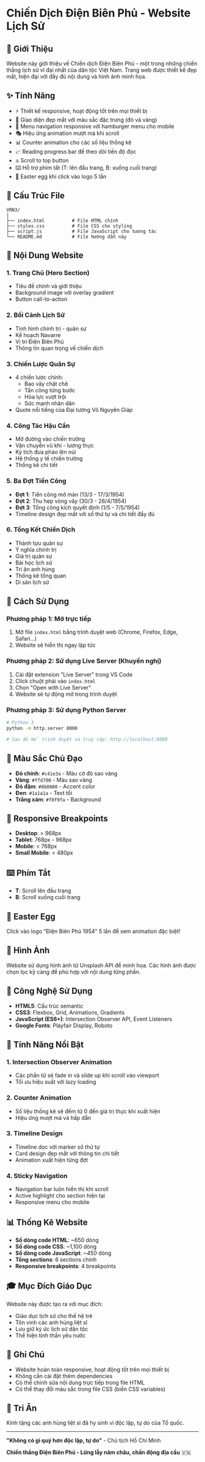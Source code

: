 # Chiến Dịch Điện Biên Phủ - Website Lịch Sử

## 📖 Giới Thiệu

Website này giới thiệu về Chiến dịch Điện Biên Phủ - một trong những chiến thắng lịch sử vĩ đại nhất của dân tộc Việt Nam. Trang web được thiết kế đẹp mắt, hiện đại với đầy đủ nội dung và hình ảnh minh họa.

## ✨ Tính Năng

- ⚡ Thiết kế responsive, hoạt động tốt trên mọi thiết bị
- 🎨 Giao diện đẹp mắt với màu sắc đặc trưng (đỏ và vàng)
- 📱 Menu navigation responsive với hamburger menu cho mobile
- 🎭 Hiệu ứng animation mượt mà khi scroll
- 📊 Counter animation cho các số liệu thống kê
- 📈 Reading progress bar để theo dõi tiến độ đọc
- 🔝 Scroll to top button
- ⌨️ Hỗ trợ phím tắt (T: lên đầu trang, B: xuống cuối trang)
- 🎉 Easter egg khi click vào logo 5 lần

## 📂 Cấu Trúc File

```
VRN3/
│
├── index.html          # File HTML chính
├── styles.css          # File CSS cho styling
├── script.js           # File JavaScript cho tương tác
└── README.md           # File hướng dẫn này
```

## 🎯 Nội Dung Website

### 1. **Trang Chủ (Hero Section)**
   - Tiêu đề chính và giới thiệu
   - Background image với overlay gradient
   - Button call-to-action

### 2. **Bối Cảnh Lịch Sử**
   - Tình hình chính trị - quân sự
   - Kế hoạch Navarre
   - Vị trí Điện Biên Phủ
   - Thông tin quan trọng về chiến dịch

### 3. **Chiến Lược Quân Sự**
   - 4 chiến lược chính:
     - Bao vây chặt chẽ
     - Tấn công từng bước
     - Hỏa lực vượt trội
     - Sức mạnh nhân dân
   - Quote nổi tiếng của Đại tướng Võ Nguyên Giáp

### 4. **Công Tác Hậu Cần**
   - Mở đường vào chiến trường
   - Vận chuyển vũ khí - lương thực
   - Kỳ tích đưa pháo lên núi
   - Hệ thống y tế chiến trường
   - Thống kê chi tiết

### 5. **Ba Đợt Tiến Công**
   - **Đợt 1**: Tiến công mở màn (13/3 - 17/3/1954)
   - **Đợt 2**: Thu hẹp vòng vây (30/3 - 26/4/1954)
   - **Đợt 3**: Tổng công kích quyết định (1/5 - 7/5/1954)
   - Timeline design đẹp mắt với số thứ tự và chi tiết đầy đủ

### 6. **Tổng Kết Chiến Dịch**
   - Thành tựu quân sự
   - Ý nghĩa chính trị
   - Giá trị quân sự
   - Bài học lịch sử
   - Tri ân anh hùng
   - Thống kê tổng quan
   - Di sản lịch sử

## 🚀 Cách Sử Dụng

### Phương pháp 1: Mở trực tiếp
1. Mở file `index.html` bằng trình duyệt web (Chrome, Firefox, Edge, Safari...)
2. Website sẽ hiển thị ngay lập tức

### Phương pháp 2: Sử dụng Live Server (Khuyến nghị)
1. Cài đặt extension "Live Server" trong VS Code
2. Click chuột phải vào `index.html`
3. Chọn "Open with Live Server"
4. Website sẽ tự động mở trong trình duyệt

### Phương pháp 3: Sử dụng Python Server
```bash
# Python 3
python -m http.server 8000

# Sau đó mở trình duyệt và truy cập: http://localhost:8000
```

## 🎨 Màu Sắc Chủ Đạo

- **Đỏ chính**: `#c41e3a` - Màu cờ đỏ sao vàng
- **Vàng**: `#ffd700` - Màu sao vàng
- **Đỏ đậm**: `#8b0000` - Accent color
- **Đen**: `#1a1a1a` - Text tối
- **Trắng xám**: `#f8f9fa` - Background

## 📱 Responsive Breakpoints

- **Desktop**: > 968px
- **Tablet**: 768px - 968px
- **Mobile**: < 768px
- **Small Mobile**: < 480px

## ⌨️ Phím Tắt

- **T**: Scroll lên đầu trang
- **B**: Scroll xuống cuối trang

## 🎉 Easter Egg

Click vào logo "Điện Biên Phủ 1954" 5 lần để xem animation đặc biệt!

## 📸 Hình Ảnh

Website sử dụng hình ảnh từ Unsplash API để minh họa. Các hình ảnh được chọn lọc kỹ càng để phù hợp với nội dung từng phần.

## 🔧 Công Nghệ Sử Dụng

- **HTML5**: Cấu trúc semantic
- **CSS3**: Flexbox, Grid, Animations, Gradients
- **JavaScript (ES6+)**: Intersection Observer API, Event Listeners
- **Google Fonts**: Playfair Display, Roboto

## 🌟 Tính Năng Nổi Bật

### 1. Intersection Observer Animation
- Các phần tử sẽ fade in và slide up khi scroll vào viewport
- Tối ưu hiệu suất với lazy loading

### 2. Counter Animation
- Số liệu thống kê sẽ đếm từ 0 đến giá trị thực khi xuất hiện
- Hiệu ứng mượt mà và hấp dẫn

### 3. Timeline Design
- Timeline dọc với marker số thứ tự
- Card design đẹp mắt với thông tin chi tiết
- Animation xuất hiện từng đợt

### 4. Sticky Navigation
- Navigation bar luôn hiển thị khi scroll
- Active highlight cho section hiện tại
- Responsive menu cho mobile

## 📊 Thống Kê Website

- **Số dòng code HTML**: ~650 dòng
- **Số dòng code CSS**: ~1,100 dòng
- **Số dòng code JavaScript**: ~450 dòng
- **Tổng sections**: 6 sections chính
- **Responsive breakpoints**: 4 breakpoints

## 🎓 Mục Đích Giáo Dục

Website này được tạo ra với mục đích:
- Giáo dục lịch sử cho thế hệ trẻ
- Tôn vinh các anh hùng liệt sĩ
- Lưu giữ ký ức lịch sử dân tộc
- Thể hiện tinh thần yêu nước

## 📝 Ghi Chú

- Website hoàn toàn responsive, hoạt động tốt trên mọi thiết bị
- Không cần cài đặt thêm dependencies
- Có thể chỉnh sửa nội dung trực tiếp trong file HTML
- Có thể thay đổi màu sắc trong file CSS (biến CSS variables)

## 🙏 Tri Ân

Kính tặng các anh hùng liệt sĩ đã hy sinh vì độc lập, tự do của Tổ quốc.

---

**"Không có gì quý hơn độc lập, tự do"** - Chủ tịch Hồ Chí Minh

**Chiến thắng Điện Biên Phủ - Lừng lẫy năm châu, chấn động địa cầu** 🇻🇳

